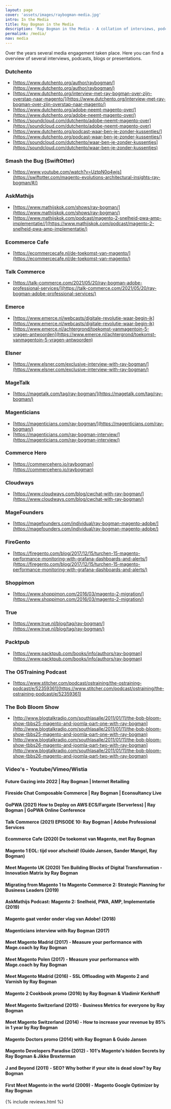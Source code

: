 ```yaml
---
layout: page
cover: 'assets/images/raybogman-media.jpg'
intro: In the Media
title: Ray Bogman in the Media
description: 'Ray Bogman in the Media - A collation of interviews, podcasts, blogs or presentations.'
permalink: /media/
nav: media
---
```


Over the years several media engagement taken place. Here you can find a overview of several interviews, podcasts, blogs or presentations.

### Dutchento
- [https://www.dutchento.org/author/raybogman/](https://www.dutchento.org/author/raybogman/)
- [https://www.dutchento.org/interview-met-ray-bogman-over-zijn-overstap-naar-magento/](https://www.dutchento.org/interview-met-ray-bogman-over-zijn-overstap-naar-magento/)
- [https://www.dutchento.org/adobe-neemt-magento-over/](https://www.dutchento.org/adobe-neemt-magento-over/)
- [https://soundcloud.com/dutchento/adobe-neemt-magento-over](https://soundcloud.com/dutchento/adobe-neemt-magento-over)
- [https://www.dutchento.org/podcast-waar-ben-je-zonder-kussentjes/](https://www.dutchento.org/podcast-waar-ben-je-zonder-kussentjes/)
- [https://soundcloud.com/dutchento/waar-ben-je-zonder-kussentjes](https://soundcloud.com/dutchento/waar-ben-je-zonder-kussentjes)

### Smash the Bug (SwiftOtter)
- [https://www.youtube.com/watch?v=UztpN0q4wjs](https://swiftotter.com/magento-evolutions-architectural-insights-ray-bogman/#/)

### AskMathijs
- [https://www.mathijskok.com/shows/ray-bogman/](https://www.mathijskok.com/shows/ray-bogman/)
- [https://www.mathijskok.com/podcast/magento-2-snelheid-pwa-amp-implementatie//](https://www.mathijskok.com/podcast/magento-2-snelheid-pwa-amp-implementatie/)

### Ecommerce Cafe
- [https://ecommercecafe.nl/de-toekomst-van-magento/](https://ecommercecafe.nl/de-toekomst-van-magento/)

### Talk Commerce
- [https://talk-commerce.com/2021/05/20/ray-bogman-adobe-professional-services/](https://talk-commerce.com/2021/05/20/ray-bogman-adobe-professional-services/)

### Emerce
- [https://www.emerce.nl/webcasts/digitale-revolutie-waar-begin-ik](https://www.emerce.nl/webcasts/digitale-revolutie-waar-begin-ik)
- [https://www.emerce.nl/achtergrond/toekomst-vanmagentoin-5-vragen-antwoorden](https://www.emerce.nl/achtergrond/toekomst-vanmagentoin-5-vragen-antwoorden)

### Elsner
- [https://www.elsner.com/exclusive-interview-with-ray-bogman/](https://www.elsner.com/exclusive-interview-with-ray-bogman/)

### MageTalk
- [https://magetalk.com/tag/ray-bogman/](https://magetalk.com/tag/ray-bogman/)

### Magenticians
- [https://magenticians.com/ray-bogman/](https://magenticians.com/ray-bogman/)
- [https://magenticians.com/ray-bogman-interview/](https://magenticians.com/ray-bogman-interview/)

### Commerce Hero
- [https://commercehero.io/raybogman](https://commercehero.io/raybogman)

### Cloudways
- [https://www.cloudways.com/blog/cwchat-with-ray-bogman/](https://www.cloudways.com/blog/cwchat-with-ray-bogman/)

### MageFounders
- [https://magefounders.com/individual/ray-bogman-magento-adobe/](https://magefounders.com/individual/ray-bogman-magento-adobe/)

### FireGento
- [https://firegento.com/blog/2017/12/15/turchen-15-magento-performance-monitoring-with-grafana-dashboards-and-alerts/](https://firegento.com/blog/2017/12/15/turchen-15-magento-performance-monitoring-with-grafana-dashboards-and-alerts/)

### Shoppimon
- [https://www.shoppimon.com/2016/03/magento-2-migration/](https://www.shoppimon.com/2016/03/magento-2-migration/)

### True
- [https://www.true.nl/blog/tag/ray-bogman/](https://www.true.nl/blog/tag/ray-bogman/)

### Packtpub
- [https://www.packtpub.com/books/info/authors/ray-bogman](https://www.packtpub.com/books/info/authors/ray-bogman)

### The OSTraining Podcast
- [https://www.stitcher.com/podcast/ostraining/the-ostraining-podcast/e/52359361](https://www.stitcher.com/podcast/ostraining/the-ostraining-podcast/e/52359361)

### The Bob Bloom Show
- [http://www.blogtalkradio.com/southlasalle/2011/01/11/the-bob-bloom-show-tbbs25-magento-and-joomla-part-one-with-ray-bogman](http://www.blogtalkradio.com/southlasalle/2011/01/11/the-bob-bloom-show-tbbs25-magento-and-joomla-part-one-with-ray-bogman)
- [http://www.blogtalkradio.com/southlasalle/2011/01/11/the-bob-bloom-show-tbbs26-magento-and-joomla-part-two-with-ray-bogman](http://www.blogtalkradio.com/southlasalle/2011/01/11/the-bob-bloom-show-tbbs26-magento-and-joomla-part-two-with-ray-bogman)

### Video's - Youtube/Vimeo/Wistia

#### Future Gazing into 2022 | Ray Bogman | Internet Retailing
<amp-youtube data-videoid="4aTOk3ovbpc" layout="responsive" width="480" height="270"></amp-youtube>

#### Fireside Chat Composable Commerce | Ray Bogman | Econsultancy Live
<amp-youtube data-videoid="_zOudkCqbMU" layout="responsive" width="480" height="270"></amp-youtube>

#### GoPWA (2021) How to Deploy on AWS ECS/Fargate (Serverless) | Ray Bogman | GoPWA Online Conference
<amp-youtube data-videoid="ZK0Qo5UYiTs" layout="responsive" width="480" height="270"></amp-youtube>

#### Talk Commerce (2021) EPISODE 10: Ray Bogman | Adobe Professional Services
<amp-youtube data-videoid="XfNnvJYdWCo" layout="responsive" width="480" height="270"></amp-youtube>

#### Ecommerce Cafe (2020) De toekomst van Magento, met Ray Bogman
<amp-youtube data-videoid="RUP7BEm-U_Y" layout="responsive" width="480" height="270"></amp-youtube>

#### Magento 1 EOL: tijd voor afscheid! (Guido Jansen, Sander Mangel, Ray Bogman)
<amp-video-iframe src="https://www.linkedin.com/video/live/urn:li:ugcPost:6683719378959126528/" layout="responsive" width="480" height="270" poster="https://raybogman.com/assets/images/logo.png" ></amp-video-iframe>

#### Meet Magento UK (2020) Ten Building Blocks of Digital Transformation - Innovation Matrix by Ray Bogman
<amp-youtube data-videoid="ci5Mc9KWNmI" layout="responsive" width="480" height="270"></amp-youtube>

#### Migrating from Magento 1 to Magento Commerce 2: Strategic Planning for Business Leaders (2019)
<amp-wistia-player data-media-hashed-id="7nh7qkmlo3" width="480" height="270"></amp-wistia-player>

#### AskMathijs Podcast: Magento 2: Snelheid, PWA, AMP, Implementatie (2019)
<amp-youtube data-videoid="JT0egKFE83k" layout="responsive" width="480" height="270"></amp-youtube>
    
#### Magento gaat verder onder vlag van Adobe! (2018)
<amp-youtube data-videoid="yx5G43I17Fk" layout="responsive" width="480" height="270"></amp-youtube>

#### Magenticians interview with Ray Bogman (2017)
<amp-youtube data-videoid="KNl1snrt6eY" layout="responsive" width="480" height="270"></amp-youtube>

#### Meet Magento Madrid (2017) - Measure your performance with Mage.coach by Ray Bogman
<amp-youtube data-videoid="J9OG2dj_h_M" layout="responsive" width="480" height="270"></amp-youtube>

#### Meet Magento Polen (2017) - Measure your performance with Mage.coach by Ray Bogman
<amp-youtube data-videoid="FEsnJ--58QQ" layout="responsive" width="480" height="270"></amp-youtube>

#### Meet Magento Madrid (2016) - SSL Offloading with Magento 2 and Varnish by Ray Bogman
<amp-youtube data-videoid="SD9ZU9FgICw" layout="responsive" width="480" height="270"></amp-youtube>

#### Magento 2 Cookbook promo (2016) by Ray Bogman & Vladimir Kerkhoff
<amp-youtube data-videoid="Uw2gOTvV3XU" layout="responsive" width="480" height="270"></amp-youtube>

#### Meet Magento Switzerland (2015) - Business Metrics for everyone by Ray Bogman
<amp-youtube data-videoid="ovK2vUqt27g" layout="responsive" width="480" height="270"></amp-youtube>

#### Meet Magento Switzerland (2014) - How to increase your revenue by 85% in 1 year by Ray Bogman
<amp-youtube data-videoid="2f8LzWFkpcA" layout="responsive" width="480" height="270"></amp-youtube>

#### Magento Doctors promo (2014) with Ray Bogman & Guido Jansen
<amp-youtube data-videoid="speykHKEpRs" layout="responsive" width="480" height="270"></amp-youtube>

#### Magento Developers Paradise (2012) - 101's Magento's hidden Secrets by Ray Bogman & Jikke Broxterman
<amp-youtube data-videoid="s_FxSXyrhsY" layout="responsive" width="480" height="270"></amp-youtube>

#### J and Beyond (2011) - SEO? Why bother if your site is dead slow? by Ray Bogman
<amp-vimeo data-videoid="25084501" layout="responsive" width="480" height="270"></amp-vimeo>

#### First Meet Magento in the world (2009) - Magento Google Optimizer by Ray Bogman
<amp-vimeo data-videoid="3255690" layout="responsive" width="480" height="270"></amp-vimeo>

{% include reviews.html %}
